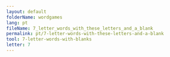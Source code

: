 ```yaml
---
layout: default
folderName: wordgames
lang: pt
fileName: 7_letter_words_with_these_letters_and_a_blank
permalink: pt/7-letter-words-with-these-letters-and-a-blank
tool: 7-letter-words-with-blanks
letter: 7
---
```

